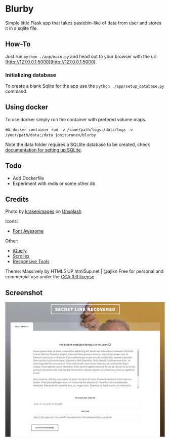 # Blurby

Simple little Flask app that takes pastebin-like of data from user and stores it in a sqlite file.

## How-To

Just run `python ./app/main.py` and head out to your browser with the url [http://127.0.0.1:5000](http://127.0.0.1:5000).

### Initializing database

To create a blank Sqlite for the app use the `python ./app/setup_database.py` command. 


## Using docker

To use docker simply run the container with prefered volume maps. 

ex. 
`docker container run -v /some/path/logs:/data/logs -v /your/path/data:/data joniturunen/blurby`

Note the data folder requires a SQLlite database to be created, check [documentation for setting up SQLite](#initializing-database).

## Todo

- Add Dockerfile
- Experiment with redis or some other db

## Credits

Photo by <a href="https://unsplash.com/@krakenimages?utm_source=unsplash&utm_medium=referral&utm_content=creditCopyText">krakenimages</a> on <a href="https://unsplash.com/s/photos/secret?utm_source=unsplash&utm_medium=referral&utm_content=creditCopyText">Unsplash</a>

Icons: 
- [Font Awesome](http://fontawesome.io)

Other:
- [jQuery](http://jquery.com)
- [Scrollex](github.com/ajlkn/jquery.scrollex)
- [Responsive Tools](github.com/ajlkn/responsive-tools)

Theme:
Massively by HTML5 UP
html5up.net | @ajlkn
Free for personal and commercial use under the [CCA 3.0 license](https://html5up.net/license)

## Screenshot

![Screenshot of Blurby](/blurby.jpg?raw=true "Screenshot of retrieved message")
